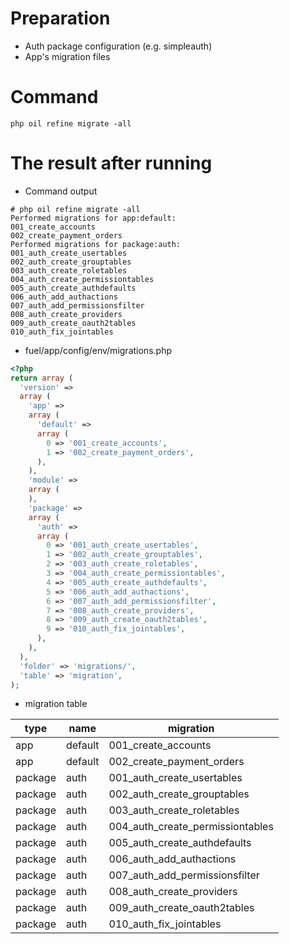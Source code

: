 # Preparation

* Auth package configuration (e.g. simpleauth)
* App's migration files

# Command

```shell
php oil refine migrate -all
```
# The result after running

* Command output

```shell
# php oil refine migrate -all
Performed migrations for app:default:
001_create_accounts
002_create_payment_orders
Performed migrations for package:auth:
001_auth_create_usertables
002_auth_create_grouptables
003_auth_create_roletables
004_auth_create_permissiontables
005_auth_create_authdefaults
006_auth_add_authactions
007_auth_add_permissionsfilter
008_auth_create_providers
009_auth_create_oauth2tables
010_auth_fix_jointables
```

* fuel/app/config/env/migrations.php

```php
<?php
return array (
  'version' => 
  array (
    'app' => 
    array (
      'default' => 
      array (
        0 => '001_create_accounts',
        1 => '002_create_payment_orders',
      ),
    ),
    'module' => 
    array (
    ),
    'package' => 
    array (
      'auth' => 
      array (
        0 => '001_auth_create_usertables',
        1 => '002_auth_create_grouptables',
        2 => '003_auth_create_roletables',
        3 => '004_auth_create_permissiontables',
        4 => '005_auth_create_authdefaults',
        5 => '006_auth_add_authactions',
        6 => '007_auth_add_permissionsfilter',
        7 => '008_auth_create_providers',
        8 => '009_auth_create_oauth2tables',
        9 => '010_auth_fix_jointables',
      ),
    ),
  ),
  'folder' => 'migrations/',
  'table' => 'migration',
);
```

* migration table

type | name | migration
---  |--- |----
app | default|001_create_accounts
app |default|002_create_payment_orders
package|auth|001_auth_create_usertables
package|auth|002_auth_create_grouptables
package|auth|003_auth_create_roletables
package|auth|004_auth_create_permissiontables
package|auth|005_auth_create_authdefaults
package|auth|006_auth_add_authactions
package|auth|007_auth_add_permissionsfilter
package|auth|008_auth_create_providers
package|auth|009_auth_create_oauth2tables
package|auth|010_auth_fix_jointables



